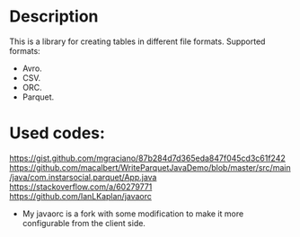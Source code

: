 # Description
This is a library for creating tables in different file formats.
Supported formats:
* Avro.
* CSV.
* ORC.
* Parquet.

# Used codes:
https://gist.github.com/mgraciano/87b284d7d365eda847f045cd3c61f242
https://github.com/macalbert/WriteParquetJavaDemo/blob/master/src/main/java/com.instarsocial.parquet/App.java
https://stackoverflow.com/a/60279771
https://github.com/IanLKaplan/javaorc
* My javaorc is a fork with some modification to make it more configurable from the client side.

